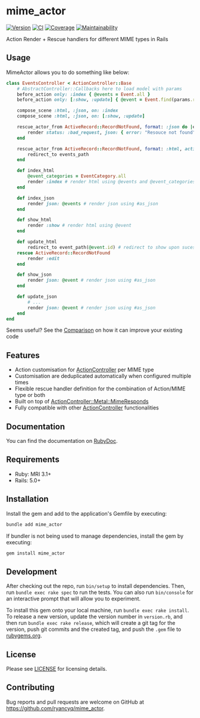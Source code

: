 # mime_actor

[![Version][rubygems_badge]][rubygems]
[![CI][ci_badge]][ci_workflows]
[![Coverage][coverage_badge]][coverage]
[![Maintainability][maintainability_badge]][maintainability]

Action Render + Rescue handlers for different MIME types in Rails

## Usage

MimeActor allows you to do something like below:
```rb
class EventsController < ActionController::Base
    # AbstractController::Callbacks here to load model with params
    before_action only: :index { @events = Event.all }
    before_action only: [:show, :update] { @event = Event.find(params.require(:event_id)) }

    compose_scene :html, :json, on: :index
    compose_scene :html, :json, on: [:show, :update]

    rescue_actor_from ActiveRecord::RecordNotFound, format: :json do |ex|
        render status: :bad_request, json: { error: "Resouce not found" }
    end

    rescue_actor_from ActiveRecord::RecordNotFound, format: :html, action: :show do |ex|
        redirect_to events_path
    end

    def index_html
        @event_categories = EventCategory.all
        render :index # render html using @events and @event_categories
    end

    def index_json
        render json: @events # render json using #as_json
    end

    def show_html
        render :show # render html using @event
    end

    def update_html
        redirect_to event_path(@event.id) # redirect to show upon sucessful update
    rescue ActiveRecord::RecordNotFound
        render :edit
    end

    def show_json
        render json: @event # render json using #as_json
    end

    def update_json
        # ...
        render json: @event # render json using #as_json
    end
end
```

Seems useful? See the [Comparison][doc_comparison] on how it can improve your existing code

## Features

- Action customisation for [ActionController][doc_action_controller] per MIME type
- Customisation are deduplicated automatically when configured multiple times
- Flexible rescue handler definition for the combination of Action/MIME type or both
- Built on top of [ActionController::Metal::MimeResponds][doc_action_controller_mime_responds]
- Fully compatible with other [ActionController][doc_action_controller] functionalities 

## Documentation

You can find the documentation on [RubyDoc][doc_mime_actor].

## Requirements

- Ruby: MRI 3.1+
- Rails: 5.0+

## Installation

Install the gem and add to the application's Gemfile by executing:
```sh
bundle add mime_actor
```

If bundler is not being used to manage dependencies, install the gem by executing:
```sh
gem install mime_actor
```

## Development

After checking out the repo, run `bin/setup` to install dependencies. Then, run `bundle exec rake spec` to run the tests. You can also run `bin/console` for an interactive prompt that will allow you to experiment.

To install this gem onto your local machine, run `bundle exec rake install`. To release a new version, update the version number in `version.rb`, and then run `bundle exec rake release`, which will create a git tag for the version, push git commits and the created tag, and push the `.gem` file to [rubygems.org](https://rubygems.org).

## License
Please see [LICENSE](https://github.com/ryancyq/mime_actor/blob/main/LICENSE) for licensing details.

## Contributing

Bug reports and pull requests are welcome on GitHub at https://github.com/ryancyq/mime_actor.

[rubygems_badge]: https://img.shields.io/gem/v/mime_actor.svg
[rubygems]: https://rubygems.org/gems/mime_actor
[ci_badge]: https://github.com/ryancyq/mime_actor/actions/workflows/build.yml/badge.svg
[ci_workflows]: https://github.com/ryancyq/mime_actor/actions/workflows/
[coverage_badge]: https://codecov.io/gh/ryancyq/mime_actor/graph/badge.svg?token=4C091RHXC3
[coverage]: https://codecov.io/gh/ryancyq/mime_actor
[maintainability_badge]: https://api.codeclimate.com/v1/badges/06689606dc3f3945dc1b/maintainability
[maintainability]: https://codeclimate.com/github/ryancyq/mime_actor/maintainability

[doc_mime_actor]: https://rubydoc.info/gems/mime_actor
[doc_action_controller]: https://rubydoc.info/gems/actionpack/ActionController/Metal
[doc_action_controller_mime_responds]: https://rubydoc.info/gems/actionpack/ActionController/MimeResponds
[doc_comparison]: https://github.com/ryancyq/mime_actor/blob/main/COMPARE.md